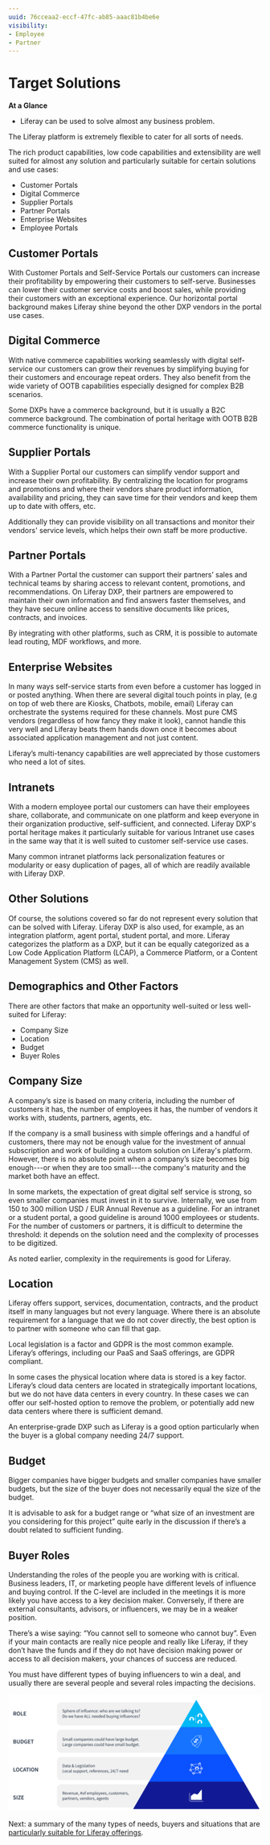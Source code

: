 ```yaml
---
uuid: 76cceaa2-eccf-47fc-ab85-aaac81b4be6e
visibility: 
- Employee
- Partner
---
```


# Target Solutions

**At a Glance**

* Liferay can be used to solve almost any business problem.

The Liferay platform is extremely flexible to cater for all sorts of needs. 

The rich product capabilities, low code capabilities and extensibility are well suited for almost any solution and particularly suitable for certain solutions and use cases: 

* Customer Portals
* Digital Commerce
* Supplier Portals
* Partner Portals
* Enterprise Websites
* Employee Portals

## Customer Portals

With Customer Portals and Self-Service Portals our customers can increase their profitability by empowering their customers to self-serve. Businesses can lower their customer service costs and boost sales, while providing their customers with an exceptional experience. Our horizontal portal background makes Liferay shine beyond the other DXP vendors in the portal use cases.

## Digital Commerce

With native commerce capabilities working seamlessly with digital self-service our customers can grow their revenues by simplifying buying for their customers and encourage repeat orders. They also benefit from the wide variety of OOTB capabilities especially designed for complex B2B scenarios.

Some DXPs have a commerce background, but it is usually a B2C commerce background. The combination of portal heritage with OOTB B2B commerce functionality is unique.

## Supplier Portals

With a Supplier Portal our customers can simplify vendor support and increase their own profitability. By centralizing the location for programs and promotions and where their vendors share product information, availability and pricing, they can save time for their vendors and keep them up to date with offers, etc.

Additionally they can provide visibility on all transactions and monitor their vendors' service levels, which helps their own staff be more productive.

## Partner Portals

With a Partner Portal the customer can support their partners’ sales and technical teams by sharing access to relevant content, promotions, and recommendations. On Liferay DXP, their partners are empowered to maintain their own information and find answers faster themselves, and they have secure online access to sensitive documents like prices, contracts, and invoices. 

By integrating with other platforms, such as CRM, it is possible to automate lead routing, MDF workflows, and more.

## Enterprise Websites

In many ways self-service starts from even before a customer has logged in or posted anything. When there are several digital touch points in play, (e.g on top of web there are Kiosks, Chatbots, mobile, email)  Liferay can orchestrate the systems required for these channels. Most pure CMS vendors (regardless of how fancy they make it look), cannot handle this very well and Liferay beats them hands down once it becomes about associated application management and not just content.

Liferay’s multi-tenancy capabilities are well appreciated by those customers who need a lot of sites.

## Intranets

With a modern employee portal our customers can have their employees share, collaborate, and communicate on one platform and keep everyone in their organization productive, self-sufficient, and connected. Liferay DXP's portal heritage makes it particularly suitable for various Intranet use cases in the same way that it is well suited to customer self-service use cases.

Many common intranet platforms lack personalization features or modularity or easy duplication of pages, all of which are readily available with Liferay DXP.

## Other Solutions

Of course, the solutions covered so far do not represent every solution that can be solved with Liferay. Liferay DXP is also used, for example, as an integration platform, agent portal, student portal, and more. Liferay categorizes the platform as a DXP, but it can be equally categorized as a Low Code Application Platform (LCAP), a Commerce Platform, or a Content Management System (CMS) as well.

## Demographics and Other Factors

There are other factors that make an opportunity well-suited or less well-suited for Liferay:

* Company Size
* Location
* Budget
* Buyer Roles

## Company Size

A company’s size is based on many criteria, including the number of customers it has, the number of employees it has, the number of vendors it works with, students, partners, agents, etc.

If the company is a small business with simple offerings and a handful of customers, there may not be enough value for the investment of annual subscription and work of building a custom solution on Liferay's platform. However, there is no absolute point when a company’s size becomes big enough---or when they are too small---the company's maturity and the market both have an effect.

In some markets, the expectation of great digital self service is strong, so even smaller companies must invest in it to survive. Internally, we use from 150 to 300 million USD / EUR Annual Revenue as a guideline. For an intranet or a student portal, a good guideline is around 1000 employees or students. For the number of customers or partners, it is difficult to determine the threshold: it depends on the solution need and the complexity of processes to be digitized.

As noted earlier, complexity in the requirements is good for Liferay.

## Location

Liferay offers support, services, documentation, contracts, and the product itself in many languages but not every language. Where there is an absolute requirement for a language that we do not cover directly, the best option is to partner with someone who can fill that gap.

Local legislation is a factor and GDPR is the most common example. Liferay’s offerings, including our PaaS and SaaS offerings, are GDPR compliant.

In some cases the physical location where data is stored is a key factor. Liferay’s cloud data centers are located in strategically important locations, but we do not have data centers in every country. In these cases we can offer our self-hosted option to remove the problem, or potentially add new data centers where there is sufficient demand.

An enterprise-grade DXP such as Liferay is a good option particularly when the buyer is a global company needing 24/7 support.

## Budget

Bigger companies have bigger budgets and smaller companies have smaller budgets, but the size of the buyer does not necessarily equal the size of the budget.

It is advisable to ask for a budget range or “what size of an investment are you considering for this project” quite early in the discussion if there’s a doubt related to sufficient funding.

## Buyer Roles

Understanding the roles of the people you are working with is critical.  Business leaders, IT, or marketing people have different levels of influence and buying control. If the C-level are included in the meetings it is more likely you have access to a key decision maker. Conversely, if there are external consultants, advisors, or influencers, we may be in a weaker position.

There’s a wise saying: “You cannot sell to someone who cannot buy”. Even if your main contacts are really nice people and really like Liferay, if they don’t have the funds and if they do not have decision making power or access to all decision makers, your chances of success are reduced.

You must have different types of buying influencers to win a deal, and usually there are several people and several roles impacting the decisions.

![There are several factors that play in to purchasing decisions.](./target-solutions/images/01.png)

Next: a summary of the many types of needs, buyers and situations that are [particularly suitable for Liferay offerings](./strengths-and-red-flags.md).
